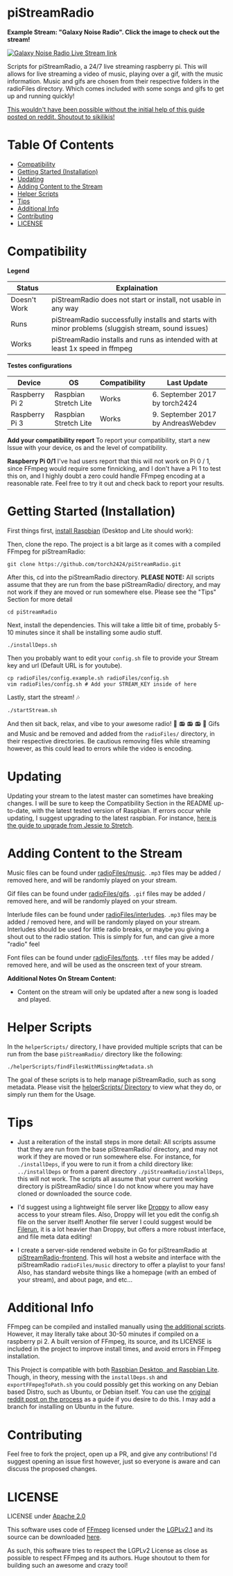 # piStreamRadio

**Example Stream: "Galaxy Noise Radio". Click the image to check out the stream!**

[![Galaxy Noise Radio Live Stream link](https://files.aaronthedev.com/$/ugbbg)](https://www.youtube.com/channel/UCLkeIxbDJ8-kH7B9qJkyxQg/live)

Scripts for piStreamRadio, a 24/7 live streaming raspberry pi. This will allows for live streaming a video of music, playing over a gif, with the music information. Music and gifs are chosen from their respective folders in the radioFiles directory. Which comes included with some songs and gifs to get up and running quickly!

[This wouldn't have been possible without the initial help of this guide posted on reddit. Shoutout to sikilikis!](https://www.reddit.com/r/raspberry_pi/comments/61ntji/247_youtube_music_live_stream_and_how_you_can/)

# Table Of Contents

* [Compatibility](#compatibility)
* [Getting Started (Installation)](#getting-started-installation)
* [Updating](#updating)
* [Adding Content to the Stream](#adding-content-to-the-stream)
* [Helper Scripts](#helper-scripts)
* [Tips](#tips)
* [Additional Info](#additional-info)
* [Contributing](#contributing)
* [LICENSE](#license)

# Compatibility

**Legend**

| Status       | Explaination                                                                                       |
| ------------ | -------------------------------------------------------------------------------------------------- |
| Doesn't Work | piStreamRadio does not start or install, not usable in any way                                     |
| Runs         | piStreamRadio successfully installs and starts with minor problems (sluggish stream, sound issues) |
| Works        | piStreamRadio installs and runs as intended with at least 1x speed in ffmpeg                       |

**Testes configurations**

| Device         | OS                    | Compatibility | Last Update                        |
| -------------- | --------------------- | ------------- | ---------------------------------- |
| Raspberry Pi 2 | Raspbian Stretch Lite | Works         | 6. September 2017 by torch2424     |
| Raspberry Pi 3 | Raspbian Stretch Lite | Works         | 9. September 2017 by AndreasWebdev |

**Add your compatibility report**
To report your compatibility, start a new Issue with your device, os and the level of compatibility.

**Raspberry Pi 0/1**
I've had users report that this will not work on Pi 0 / 1, since FFmpeg would require some finnicking, and I don't have a Pi 1 to test this on, and I highly doubt a zero could handle FFmpeg encoding at a reasonable rate. Feel free to try it out and check back to report your results.

# Getting Started (Installation)

First things first, [install Raspbian](https://www.raspberrypi.org/downloads/raspbian/) (Desktop and Lite should work):

Then, clone the repo. The project is a bit large as it comes with a compiled FFmpeg for piStreamRadio:

```
git clone https://github.com/torch2424/piStreamRadio.git
```

After this, cd into the piStreamRadio directory. **PLEASE NOTE:** All scripts assume that they are run from the base piStreamRadio/ directory, and may not work if they are moved or run somewhere else. Please see the "Tips" Section for more detail

```
cd piStreamRadio
```

Next, install the dependencies. This will take a little bit of time, probably 5-10 minutes since it shall be installing some audio stuff.

````
./installDeps.sh
````

Then you probably want to edit your `config.sh` file to provide your Stream key and url (Default URL is for youtube).

````
cp radioFiles/config.example.sh radioFiles/config.sh
vim radioFiles/config.sh # Add your STREAM_KEY inside of here
````

Lastly, start the stream! 🎶

````
./startStream.sh
````

And then sit back, relax, and vibe to your awesome radio! 🎵 📻 📻 📻 🎵 Gifs and Music and be removed and added from the `radioFiles/` directory, in their respective directories. Be cautious removing files while streaming however, as this could lead to errors while the video is encoding.

# Updating

Updating your stream to the latest master can sometimes have breaking changes. I will be sure to keep the Compatibility Section in the README up-to-date, with the latest tested version of Raspbian. If errors occur while updating, I suggest upgrading to the latest raspbian. For instance, [here is the guide to upgrade from Jessie to Stretch](https://www.raspberrypi.org/blog/raspbian-stretch/).

# Adding Content to the Stream

Music files can be found under [radioFiles/music](./radioFiles/music). `.mp3` files may be added / removed here, and will be randomly played on your stream.

Gif files can be found under [radioFiles/gifs](./radioFiles/gifs). `.gif` files may be added / removed here, and will be randomly played on your stream.

Interlude files can be found under [radioFiles/interludes](./radioFiles/interludes). `.mp3` files may be added / removed here, and will be randomly played on your stream. Interludes should be used for little radio breaks, or maybe you giving a shout out to the radio station. This is simply for fun, and can give a more "radio" feel

Font files can be found under [radioFiles/fonts](./radioFiles/fonts). `.ttf` files may be added / removed here, and will be used as the onscreen text of your stream.

**Additional Notes On Stream Content:**
* Content on the stream will only be updated after a new song is loaded and played.

# Helper Scripts

In the `helperScripts/` directory, I have provided multiple scripts that can be run from the base `piStreamRadio/` directory like the following:

```
./helperScripts/findFilesWithMissingMetadata.sh
```

The goal of these scripts is to help manage piStreamRadio, such as song metadata. Please visit the [helperScripts/ Directory](./helperScripts) to view what they do, or simply run them for the Usage.

# Tips

* Just a reiteration of the install steps in more detail: All scripts assume that they are run from the base piStreamRadio/ directory, and may not work if they are moved or run somewhere else. For instance, for `./installDeps`, if you were to run it from a child directory like: `../installDeps` or from a parent directory `./piStreamRadio/installDeps`, this will not work. The scripts all assume that your current working directory is piStreamRadio/ since I do not know where you may have cloned or downloaded the source code.

* I'd suggest using a lightweight file server like [Droppy](https://github.com/silverwind/droppy) to allow easy access to your stream files. Also, Droppy will let you edit the config.sh file on the server itself! Another file server I could suggest would be [Filerun](http://www.filerun.com/), it is a lot heavier than Droppy, but offers a more robust interface, and file meta data editing!

* I create a server-side rendered website in Go for piStreamRadio at [piStreamRadio-frontend](https://github.com/torch2424/piStreamRadio-frontend). This will host a website and interface with the piStreamRadio `radioFiles/music` directory to offer a playlist to your fans! Also, has standard website things like a homepage (with an embed of your stream), and about page, and etc...

# Additional Info

FFmpeg can be compiled and installed manually using [the additional scripts](./additionalScripts). However, it may literally take about 30-50 minutes if compiled on a raspberry pi 2. A built version of FFmpeg, its source, and its LICENSE is included in the project to improve install times, and avoid errors in FFmpeg installation.

This Project is compatible with both [Raspbian Desktop, and Raspbian Lite](https://www.raspberrypi.org/downloads/raspbian/). Though, in theory, messing with the `installDeps.sh` and `exportFFmpegToPath.sh` you could possibly get this working on any Debian based Distro, such as Ubuntu, or Debian itself. You can use the [original reddit post on the process](https://www.reddit.com/r/raspberry_pi/comments/61ntji/247_youtube_music_live_stream_and_how_you_can/) as a guide if you desire to do this. I may add a branch for installing on Ubuntu in the future.

# Contributing

Feel free to fork the project, open up a PR, and give any contributions! I'd suggest opening an issue first however, just so everyone is aware and can discuss the proposed changes.

# LICENSE

LICENSE under [Apache 2.0](https://choosealicense.com/licenses/apache-2.0/)

This software uses code of [FFmpeg](http://ffmpeg.org) licensed under the [LGPLv2.1](http://www.gnu.org/licenses/old-licenses/lgpl-2.1.html) and its source can be downloaded [here](./deps/ffmpeg).

As such, this software tries to respect the LGPLv2 License as close as possible to respect FFmpeg and its authors. Huge shoutout to them for building such an awesome and crazy tool!
